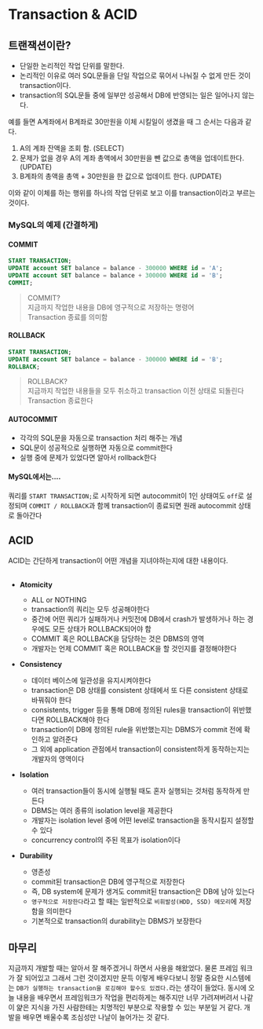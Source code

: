 # Transaction & ACID

## 트랜잭션이란?
- 단일한 논리적인 작업 단위를 말한다.
- 논리적인 이유로 여러 SQL문들을 단일 작업으로 묶어서 나눠질 수 없게 만든 것이 transaction이다.
- transaction의 SQL문들 중에 일부만 성공해서 DB에 반영되는 일은 일어나지 않는다.

예를 들면 A계좌에서 B계좌로 30만원을 이체 시킬일이 생겼을 때 그 순서는 다음과 같다.
1. A의 계좌 잔액을 조회 함. (SELECT)
2. 문제가 없을 경우 A의 계좌 총액에서 30만원을 뺀 값으로 총액을 업데이트한다. (UPDATE)
3. B계좌의 총액을 총액 + 30만원을 한 값으로 업데이트 한다. (UPDATE)

이와 같이 이체를 하는 행위를 하나의 작업 단위로 보고 이를 transaction이라고 부르는 것이다.

### MySQL의 예제 (간결하게)
#### COMMIT
```SQL
START TRANSACTION;
UPDATE account SET balance = balance - 300000 WHERE id = 'A';
UPDATE account SET balance = balance + 300000 WHERE id = 'B';
COMMIT;
```

> COMMIT?  
> 지금까지 작업한 내용을 DB에 영구적으로 저장하는 명령어  
> Transaction 종료를 의미함

#### ROLLBACK
```SQL
START TRANSACTION;
UPDATE account SET balance = balance - 300000 WHERE id = 'B';
ROLLBACK;
```

> ROLLBACK?  
> 지금까지 작업한 내용들을 모두 취소하고 transaction 이전 상태로 되돌린다  
> Transaction 종료한다

#### AUTOCOMMIT
- 각각의 SQL문을 자동으로 transaction 처리 해주는 개념
- SQL문이 성공적으로 실행하면 자동으로 commit한다
- 실행 중에 문제가 있었다면 알아서 rollback한다

#### MySQL에서는....
쿼리를 `START TRANSACTION;`로 시작하게 되면 autocommit이 1인 상태여도 `off`로 설정되며 `COMMIT / ROLLBACK`과 함께 transaction이 종료되면 원래 autocommit 상태로 돌아간다

## ACID
ACID는 간단하게 transaction이 어떤 개념을 지녀야하는지에 대한 내용이다.  
<br>

- <b>Atomicity</b>  
    - ALL or NOTHING  
    - transaction의 쿼리는 모두 성공해야한다  
    - 중간에 어떤 쿼리가 실패하거나 커밋전에 DB에서 crash가 발생하거나 하는 경우에도 모든 상태가 ROLLBACK되어야 함  
    - COMMIT 혹은 ROLLBACK을 담당하는 것은 DBMS의 영역  
    - 개발자는 언제 COMMIT 혹은 ROLLBACK을 할 것인지를 결정해야한다  

- <b>Consistency</b>  
    - 데이터 베이스에 일관성을 유지시켜야한다  
    - transaction은 DB 상태를 consistent 상태에서 또 다른 consistent 상태로 바꿔줘야 한다  
    - consistents, trigger 등을 통해 DB에 정의된 rules을 transaction이 위반했다면 ROLLBACK해야 한다  
    - transaction이 DB에 정의된 rule을 위반했는지는 DBMS가 commit 전에 확인하고 알려준다  
    - 그 외에 application 관점에서 transaction이 consistent하게 동작하는지는 개발자의 영역이다  

- <b>Isolation</b>  
    - 여러 transaction들이 동시에 실행될 때도 혼자 실행되는 것처럼 동작하게 만든다  
    - DBMS는 여러 종류의 isolation level을 제공한다  
    - 개발자는 isolation level 중에 어떤 level로 transaction을 동작시킬지 설정할 수 있다  
    - concurrency control의 주된 목표가 isolation이다  

- <b>Durability</b>  
    - 영존성  
    - commit된 transaction은 DB에 영구적으로 저장한다
    - 즉, DB system에 문제가 생겨도 commit된 transaction은 DB에 남아 있는다
    - `영구적으로 저장한다`라고 할 때는 일반적으로 `비휘발성(HDD, SSD) 메모리`에 저장함을 의미한다
    - 기본적으로 transaction의 durability는 DBMS가 보장한다

## 마무리
지금까지 개발할 때는 알아서 잘 해주겠거니 하면서 사용을 해왔었다. 물론 프레임 워크가 잘 되어있고 그래서 그런 것이겠지만 문득 이렇게 배우다보니 정말 중요한 시스템에는 `DB가 실행하는 transaction을 로깅해야 할수도 있겠다.`라는 생각이 들었다. 동시에 오늘 내용을 배우면서 프레임워크가 작업을 편리하게는 해주지만 너무 가려져버려서 나같이 얉은 지식을 가진 사람한테는 치명적인 부분으로 작용할 수 있는 부분일 거 같다. 개발을 배우면 배울수록 조심성만 나날이 늘어가는 것 같다.